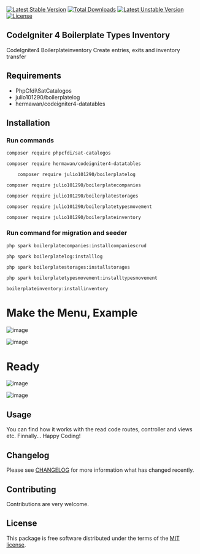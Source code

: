 [![Latest Stable Version](https://poser.okvpn.org/julio101290/boilerplateinventory/v/stable)](https://packagist.org/packages/julio101290/boilerplateinventory) [![Total Downloads](https://poser.okvpn.org/julio101290/boilerplateinventory/downloads)](https://packagist.org/packages/julio101290/boilerplateinventory) [![Latest Unstable Version](https://poser.okvpn.org/julio101290/boilerplateinventory/v/unstable)](https://packagist.org/packages/julio101290/boilerplateinventory) [![License](https://poser.okvpn.org/julio101290/boilerplateinventory/license)](https://packagist.org/packages/julio101290/boilerplateinventory)

## CodeIgniter 4 Boilerplate Types Inventory
CodeIgniter4  Boilerplateinventory Create entries, exits and inventory transfer


## Requirements
* PhpCfdi\SatCatalogos
* julio101290/boilerplatelog
* hermawan/codeigniter4-datatables

## Installation

### Run commands
	
 	composer require phpcfdi/sat-catalogos

   	composer require hermawan/codeigniter4-datatables

    	composer require julio101290/boilerplatelog

	composer require julio101290/boilerplatecompanies

  	composer require julio101290/boilerplatestorages

	composer require julio101290/boilerplatetypesmovement

 	composer require julio101290/boilerplateinventory

### Run command for migration and seeder

	php spark boilerplatecompanies:installcompaniescrud

 	php spark boilerplatelog:installlog

  	php spark boilerplatestorages:installstorages

	php spark boilerplatetypesmovement:installtypesmovement

 	boilerplateinventory:installinventory
	

# Make the Menu, Example

![image](https://github.com/user-attachments/assets/dc1f5b99-e260-4680-9cd2-62208ebc9a84)

![image](https://github.com/user-attachments/assets/55a132ae-34a9-4200-ab77-11741d0096f7)


# Ready

![image](https://github.com/user-attachments/assets/d306306e-a30a-481e-9443-edb86952634e)

![image](https://github.com/user-attachments/assets/ca4928ea-01c2-41d4-9220-3bed32928cd1)



Usage
-----
You can find how it works with the read code routes, controller and views etc. Finnally... Happy Coding!

Changelog
--------
Please see [CHANGELOG](CHANGELOG.md) for more information what has changed recently.

Contributing
------------
Contributions are very welcome.

License
-------

This package is free software distributed under the terms of the [MIT license](LICENSE.md).
